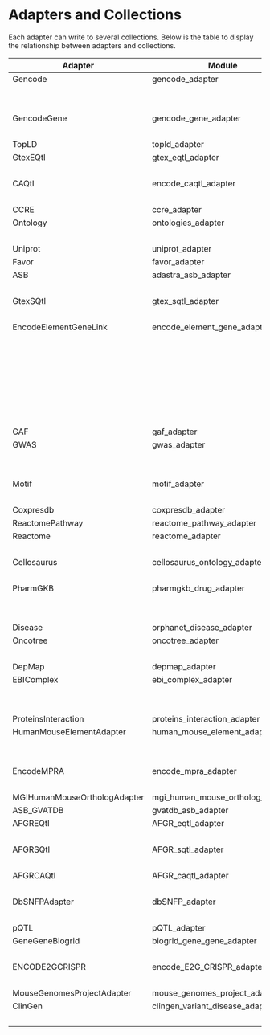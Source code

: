 # Adapters and Collections

Each adapter can write to several collections. Below is the table to display the relationship between adapters and collections.

| Adapter              | Module                    | Collection Name                                         |
|----------------------|---------------------------|---------------------------------------------------------|
| Gencode              | gencode_adapter           | transcripts                                             |
|                      |                           | mm_transcripts                                          |
|                      |                           | genes_transcripts                                       |
| GencodeGene          | gencode_gene_adapter      | genes                                                   |
|                      |                           | mm_genes                                                |
| TopLD                | topld_adapter             | variants_variants                                       |
| GtexEQtl             | gtex_eqtl_adapter         | variants_genes                                          |
|                      |                           | variants_genes_terms                                    |
| CAQtl                | encode_caqtl_adapter      | regulatory_regions                                      |
|                      |                           | variants_regulatory_regions                             |
| CCRE                 | ccre_adapter              | regulatory_regions                                      |
| Ontology             | ontologies_adapter        | ontology_terms                                          |
|                      |                           | ontology_terms_ontology_terms                           |
| Uniprot              | uniprot_adapter           | transcripts_proteins                                    |
| Favor                | favor_adapter             | variants                                                |
| ASB                  | adastra_asb_adapter       | variants_proteins                                       |
|                      |                           | variants_proteins_terms                                 |
| GtexSQtl             | gtex_sqtl_adapter         | variants_genes                                          |
|                      |                           | variants_genes_terms                                    |
|EncodeElementGeneLink |encode_element_gene_adapter| regulatory_regions_genes                                |
|                      |                           | regulatory_regions                                      |
|                      |                           | regulatory_regions_genes_biosamples                     |
|                      |                           | regulatory_regions_genes_biosamples_treatments_CHEBI    |
|                      |                           | regulatory_regions_genes_biosamples_treatments_proteins |
|                      |                           | regulatory_regions_genes_biosamples_donors              |
|                      |                           | donors                                                  |
|                      |                           | ontology_terms                                          |
| GAF                  | gaf_adapter               | go_terms_annotations                                    |
| GWAS                 | gwas_adapter              | studies                                                 |
|                      |                           | variants_phenotypes                                     |
|                      |                           | variants_phenotypes_studies                             |
| Motif                | motif_adapter             | motifs                                                  |
|                      |                           | motifs_proteins                                         |
| Coxpresdb            | coxpresdb_adapter         | genes_genes                                             |
| ReactomePathway      | reactome_pathway_adapter  | pathways                                                |
| Reactome             | reactome_adapter          | genes_pathways                                          |
|                      |                           | pathways_pathways                                       |
| Cellosaurus         |cellosaurus_ontology_adapter| ontology_terms                                          |
|                      |                           | ontology_terms_ontology_terms                           |
| PharmGKB             | pharmgkb_drug_adapter     | drugs                                                   |
|                      |                           | variants_drugs                                          |
|                      |                           | variants_drugs_genes                                    |
| Disease              | orphanet_disease_adapter  | diseases_genes                                          |
| Oncotree             | oncotree_adapter          | ontology_terms                                          |
|                      |                           | ontology_terms_ontology_terms                           |
| DepMap               | depmap_adapter            | genes_terms                                             |
| EBIComplex           | ebi_complex_adapter       | complexes                                               |
|                      |                           | complexes_proteins                                      |
|                      |                           | complexes_terms                                         |
| ProteinsInteraction  | proteins_interaction_adapter | proteins_proteins                                    |
| HumanMouseElementAdapter | human_mouse_element_adapter | mm_regulatory_regions                             |
|                      |                           | regulatory_regions                                      |
|                      |                           | regulatory_regions_mm_regulatory_regions                |
| EncodeMPRA           | encode_mpra_adapter       | regulatory_regions                                      |
|                      |                           | regulatory_regions_biosamples                           |
| MGIHumanMouseOrthologAdapter | mgi_human_mouse_ortholog_adapter | genes_mm_genes                           |
| ASB_GVATDB           | gvatdb_asb_adapter        | variants_proteins                                       |
| AFGREQtl             | AFGR_eqtl_adapter         | variants_genes                                          |
|                      |                           | variants_genes_terms                                    |
| AFGRSQtl             | AFGR_sqtl_adapter         | variants_genes                                          |
|                      |                           | variants_genes_terms                                    |
| AFGRCAQtl            | AFGR_caqtl_adapter        | regulatory_regions                                      |
|                      |                           | variants_regulatory_regions                             |
| DbSNFPAdapter        | dbSNFP_adapter            | coding_variants                                         |
|                      |                           | variants_coding_variants                                |
| pQTL                 | pQTL_adapter              | variants_proteins                                       |
| GeneGeneBiogrid      | biogrid_gene_gene_adapter | genes_genes                                             |
|                      |                           | mm_genes_mm_genes                                       |
| ENCODE2GCRISPR       | encode_E2G_CRISPR_adapter | regulatory_regions                                      |
|                      |                           | regulatory_regions_genes                                |
| MouseGenomesProjectAdapter | mouse_genomes_project_adapter| mm_variants                                    |
| ClinGen        | clingen_variant_disease_adapter | variants_diseases                                       |
|                      |                           | variants_diseases_genes                                 |
